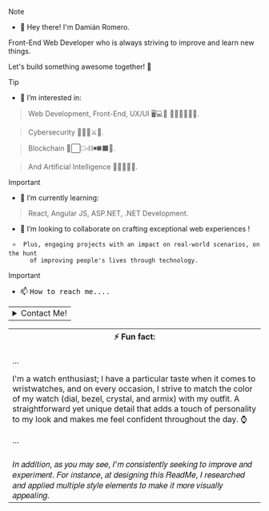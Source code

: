 > [!NOTE]  
> - 👋 Hey there! I'm Damián Romero.
> 
>  Front-End Web Developer who is always striving to improve and learn new things.
> 
>  Let's build something awesome together! 🚀




 > [!TIP]
 > - 👀 I’m interested in:
 > 
 >> Web Development, Front-End, UX/UI ​🖥️​💻​📱​ 👨‍🎨​🌟​👨🏼‍💻​.
 >
 >> Cybersecurity ​​​​🔐​​👮🏼​⚔️​🛃​.
 >
 >>Blockchain 🔲​⬜​◻️​​▫️⛓️​​◾​◼️​⬛​🔲​.
 > 
 >> And Artificial Intelligence ​🧑🏻‍💻🧠​🦾​.
> 
>
> 

> [!IMPORTANT]  
> - 🌱 I’m currently learning:
>
>> React, Angular JS, ASP.NET, .NET Development.
>
> - 💞️ I’m looking to collaborate on crafting exceptional web experiences !
>
> 


  

  
  

  
     ​⭐​  Plus, engaging projects with an impact on real-world scenarios, on the hunt
          of improving people's lives through technology.
  >

  > [!IMPORTANT]
> 
>- 📫 <samp>How to reach me....</samp>
  > 
>
> 

<table><tr><td><details>
  <summary>Contact Me!</summary>

-  <kbd>[Linkedin](https://www.linkedin.com/in/damian-romero-dev)</kbd>
-  <kbd>[GitHub](https://github.com/d-romero-dev)</kbd>
-  <kbd><a href="mailto:d.romero.dev.contact@gmail.com?Subject=Contact%20Request%20">Email</a></kbd>

</details>
</td></tr></table>

<table>
<tr><th>⚡ Fun fact:</th></tr>
<tr><td>

...
>
  I'm a watch enthusiast; I have a particular taste when it comes to wristwatches,
  and on every occasion, I strive to match the color of my watch (dial, bezel, crystal, and armix)
  with my outfit. A straightforward yet unique detail that adds a touch of personality to my look
  and makes me feel confident throughout the day. ⌚​
>
...
</td></td>

<tr><td>
  <tr><td>
𝐼𝑛 𝑎𝑑𝑑𝑖𝑡𝑖𝑜𝑛, 𝑎𝑠 𝑦𝑜𝑢 𝑚𝑎𝑦 𝑠𝑒𝑒, 𝐼'𝑚 𝑐𝑜𝑛𝑠𝑖𝑠𝑡𝑒𝑛𝑡𝑙𝑦 𝑠𝑒𝑒𝑘𝑖𝑛𝑔 𝑡𝑜 𝑖𝑚𝑝𝑟𝑜𝑣𝑒 𝑎𝑛𝑑 𝑒𝑥𝑝𝑒𝑟𝑖𝑚𝑒𝑛𝑡. 𝐹𝑜𝑟 𝑖𝑛𝑠𝑡𝑎𝑛𝑐𝑒, 𝑎𝑡 𝑑𝑒𝑠𝑖𝑔𝑛𝑖𝑛𝑔 𝑡ℎ𝑖𝑠 𝑅𝑒𝑎𝑑𝑀𝑒, 
𝐼 𝑟𝑒𝑠𝑒𝑎𝑟𝑐ℎ𝑒𝑑 𝑎𝑛𝑑 𝑎𝑝𝑝𝑙𝑖𝑒𝑑 𝑚𝑢𝑙𝑡𝑖𝑝𝑙𝑒 𝑠𝑡𝑦𝑙𝑒 𝑒𝑙𝑒𝑚𝑒𝑛𝑡𝑠 𝑡𝑜 𝑚𝑎𝑘𝑒 𝑖𝑡 𝑚𝑜𝑟𝑒 𝑣𝑖𝑠𝑢𝑎𝑙𝑙𝑦 𝑎𝑝𝑝𝑒𝑎𝑙𝑖𝑛𝑔.
  
 </table>



